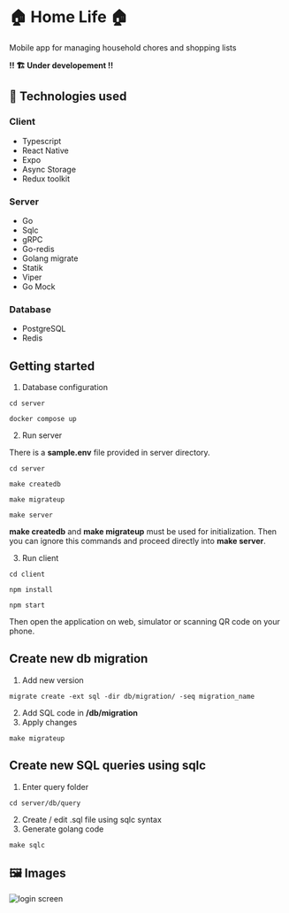 
# 🏠 Home Life 🏠
Mobile app for managing household chores and shopping lists

**!! 🏗️ Under developement !!**


## 🤖 Technologies used
### Client
- Typescript
- React Native
- Expo
- Async Storage
- Redux toolkit

### Server
- Go
- Sqlc
- gRPC
- Go-redis
- Golang migrate
- Statik
- Viper
- Go Mock

### Database
- PostgreSQL
- Redis

## Getting started
1. Database configuration
```
cd server
```
```
docker compose up
```

2. Run server

There is a **sample.env** file provided in server directory.

```
cd server
```
```
make createdb
```
```
make migrateup
```
```
make server
```

**make createdb** and **make migrateup** must be used for initialization. Then you can ignore this commands and proceed directly into **make server**.

3. Run client
```
cd client
```
```
npm install
```
```
npm start
```

Then open the application on web, simulator or scanning QR code on your phone.

## Create new db migration
1. Add new version
```
migrate create -ext sql -dir db/migration/ -seq migration_name
```
2. Add SQL code in **/db/migration**
3. Apply changes
```
make migrateup
```

## Create new SQL queries using sqlc
1. Enter query folder
```
cd server/db/query
```
2. Create / edit .sql file using sqlc syntax
3. Generate golang code
```
make sqlc
```

## 🖼️ Images
![login screen]("https://github.com/Remxin/home-life/readme-images/login.png")